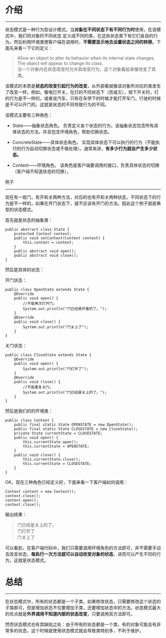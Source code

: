 # 介绍

----------------

状态模式是一种行为型设计模式。当**对象在不同状态下有不同行为时**使用，在该模式中，我们将对象的不同状态
定义成不同的类，在这些状态类下有它们各自的行为，然后利用环境类使客户端在调用时，**不需要显示地去设置状态之间的转换**。下面先来看一下它的定义：

> Allow an object to alter its behavior when its internal state changes. The object will appear to change its class.<br/>
> 当一个对象内在状态改变时允许其改变行为，这个对象看起来像改变了其类。

该模式的本质是**状态的改变引起行为的改变**，从外部看就像该对象所对应的类发生了改变一样。例如，像电灯开关，在灯的不同状态下（亮或灭），按下开关时，灯的行为是不一样的。或者说汽车，只有在车停下的时候才能打开车门，行驶的时候是不可以开门的。这就是状态的不同导致行为的不同。

该模式主要有三种角色：

* State——抽象状态角色。
负责定义各个状态的行为，该抽象状态包含所有具体状态的方法。并且包含环境角色，帮助切换状态。

* ConcreteState——具体状态角色。
实现具体状态下可以执行的行为（不能执行的行为自动切换状态或不做处理）。通常来讲，**有多少行为就会产生多少状态。**

* Context——环境角色。
该角色是客户端要调用的接口，负责具体状态的切换（客户端不知道状态的切换）。

例子

------------------

现在有一扇门，有开和关两种方法，对应的也有开和关两种状态，不同状态下的行为是不一样的，如果在开门状态下，就不应该有开门的方法。因此这个例子就是典型的状态模式。

首先就是状态的抽象类：

	public abstract class State {
		protected Context context;
		public void setContext(Context context) {
			this.context = context;
		}
		public abstract void open();
		public abstract void close();
	}

然后是具体的状态：

开门状态：

	public class OpenState extends State {
		@Override
		public void open() {
			//不能再次打开门。
			System.out.println("门已经是开着的了。");
		}
		@Override
		public void close() {
			System.out.println("门关上了");		
		}
	}

关门状态：

	public class CloseState extends State {
		@Override
		public void open() {
			System.out.println("门打开了");
		}
		@Override
		public void close() {
			//不能重复关门。
			System.out.println("门已经是关上的了。");
		}
	}

然后是我们的的环境类：

	public class Context {
		public final static State OPENSTATE = new OpenState();
		public final static State CLOSESTATE = new CloseState();
		private State currentState = CLOSESTATE;
		public void open() {
			this.currentState.open();
			this.currentState = OPENSTATE;
		}
		public void close() {
			this.currentState.close();
			this.currentState = CLOSESTATE;
		}
	}

OK，现在三种角色已经定义好，下面来看一下客户端如何调用：

	Context context = new Context();
	context.close();
	context.open();
	context.close();

输出结果：

> 门已经是关上的了。<br/>
门打开了<br/>
门关上了

可以看到，在客户端代码中，我们只需要调用环境角色的方法即可，并不需要手动去改变状态，**每执行一次方法就可以自动改变对象的状态**，进而可以产生不同的行为，这就是状态模式。

# 总结

----------------------------

在状态模式中，所有的状态都是一个子类，如果修改状态，只需要修改这个状态的子类即可，但是增加状态不仅要增加子类，还要增加状态中的方法。状态模式最大的优点就是**外界调用不知道内部的状态改变**，只要调用其方法即可。

然而状态模式也有其缺陷之处：由于所有的状态都是一个类，有的对象可能会有非常多的状态，这个时候就使用状态模式就会导致类特别多，不利于维护。
